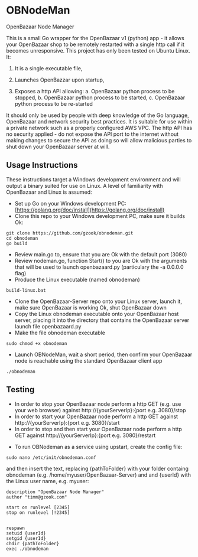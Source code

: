 # OBNodeMan
OpenBazaar Node Manager

This is a small Go wrapper for the OpenBazaar v1 (python) app - it allows your OpenBazaar shop to be remotely restarted with a single http call if it becomes unresponsive. This project has only been tested on Ubuntu Linux. It:

1. It is a single executable file,

2. Launches OpenBazzar upon startup,

3. Exposes a http API allowing: a. OpenBazaar python process to be stopped, b. OpenBazaar python process to be started, c. OpenBazaar python process to be re-started


It should only be used by people with deep knowledge of the Go language, OpenBazaar and network security best practices. It is suitable for use within a private network such as a properly configured AWS VPC. The http API has no security applied - do not expose the API port to the internet without making changes to secure the API as doing so will allow malicious parties to shut down your OpenBazaar server at will. 

## Usage Instructions
These instructions target a Windows development environment and will output a binary suited for use on Linux. A level of familiarity with OpenBazaar and Linux is assumed:
- Set up Go on your Windows development PC: [https://golang.org/doc/install](https://golang.org/doc/install)
- Clone this repo to your Windows development PC, make sure it builds Ok:
```
git clone https://github.com/gzook/obnodeman.git
cd obnodeman
go build
```
- Review main.go to, ensure that you are Ok with the default port (3080)
- Review nodeman.go, function Start() to you are Ok with the arguments that will be used to launch openbazaard.py (particulary the -a 0.0.0.0 flag)
- Produce the Linux executable (named obnodeman)
```
build-linux.bat
```
- Clone the OpenBazaar-Server repo onto your Linux server, launch it, make sure OpenBazaar is working Ok, shut OpenBazaar down
- Copy the Linux obnodeman executable onto your OpenBazaar host server, placing it into the directory that contains the OpenBazaar server launch file openbazaard.py 
- Make the file obnodeman executable
```
sudo chmod +x obnodeman
```
- Launch OBNodeMan, wait a short period, then confirm your OpenBazaar node is reachable using the standard OpenBazaar client app
```
./obnodeman
```

## Testing
* In order to stop your OpenBazaar node perform a http GET (e.g. use your web browser) against http://{yourServerIp}:{port e.g. 3080}/stop
* In order to start your OpenBazaar node perform a http GET against http://{yourServerIp}:{port e.g. 3080}/start
* In order to stop and then start your OpenBazaar node perform a http GET against http://{yourServerIp}:{port e.g. 3080}/restart
- To run OBNodeman as a service using upstart, create the config file:
```
sudo nano /etc/init/obnodeman.conf
``` 
and then insert the text, replacing {pathToFolder} with your folder containg obnodeman (e.g. /home/myuser/OpenBazaar-Server) and and {userId} with the Linux user name, e.g. myuser:
```
description "OpenBazaar Node Manager"
author "timm@gzook.com"

start on runlevel [2345]
stop on runlevel [!2345]


respawn
setuid {userId}
setgid {userId}
chdir {pathToFolder}
exec ./obnodeman

```